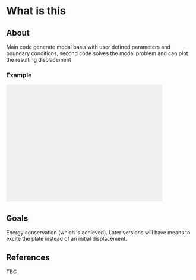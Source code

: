 # What is this

## About

Main code generate modal basis with user defined parameters and boundary conditions, second code solves the modal problem and can plot the resulting displacement

### Example

![16-mode modal plate doing with initial excitation](./img/modeplate.gif)

## Goals

Energy conservation (which is achieved). Later versions will have means to excite the plate instead of an initial displacement.

## References

TBC
